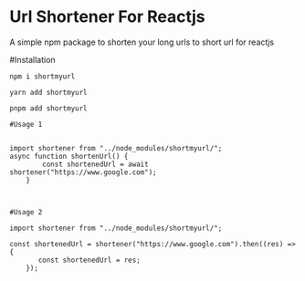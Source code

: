 # Url Shortener For Reactjs

A simple npm package to shorten your long urls to short url for reactjs

#Installation

`npm i shortmyurl`

`yarn add shortmyurl`

`pnpm add shortmyurl`

```
#Usage 1


import shortener from "../node_modules/shortmyurl/";
async function shortenUrl() {
        const shortenedUrl = await shortener("https://www.google.com");
    }



#Usage 2

import shortener from "../node_modules/shortmyurl/";

const shortenedUrl = shortener("https://www.google.com").then((res) => {
       const shortenedUrl = res;
    });
```
